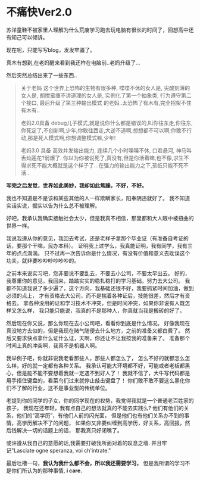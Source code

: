 # 不痛快Ver2.0

苏洋童鞋不被家里人理解为什么荒废学习跑去玩电脑有很长的时间了，回想高中还有知己可以倾诉。

现在呢，只能写写blog，发发牢骚了。

<!-- more -->

真木有想到,在老妈醒来看到我还杵在电脑前..老妈升级了...

然后突然总结出来了一些东西..

> 关于老妈
> 这个世界上恐怖的生物有很多种, 喋喋不休的女人是, 尖酸刻薄的女人是, 胡搅蛮缠不讲道理的女人是, 实例化了第一个抽象类, 行为遵守第二个接口, 最后升级了第三种输出模式 的老妈..太恐怖了有木有,完全招架不住有木有..
> 
> 老妈2.0具备 debug儿子模式,就是说你什么都是错误的,叫你往东走,你往东,你死定了,不创新啊,少年;你敢往西走,大逆不道啊,想想都不可以啊;你敢不行动,那是死人模式啊,你想调整模式嘛,少年! 
> 
> 老妈3.0 具备 高效并发输出能力, 连续几个小时喋喋不休, 口若悬河, 神马叫舌灿莲花?弱爆了. 你以为你被说死了,真没有,但是你活着嘛,也不像,求生不得求死不能大概就是这个样子了...在强力的输出能力之下,孩纸只能不死不活..

__写完之后发觉，世界如此美妙，我却如此焦躁，不好，不好。__

我也不知道是不是该和某些其他的人一样欺瞒家长，阳奉阴违就好了。
我不知道实话实说，据实以告为什么总不被理解。

好吧，我承认我确实接触社会太少，但是我真不相信，那里都和大人眼中被扭曲的世界一样。

我说我遵从你的意见，我回去考试，还是老样子拿那个毕业证（有准备自考证的话，要那个干嘛，民办本科）。
证明我上过学么，我真能证明，我有同学，我有三年的点点滴滴。
只不过再一次告诉你是什么情况，有没有价值和意义去耽误这个功夫，就非要吵吵吵吵吵吵的。

之前本来说实习吧，您非要说不要乱去，不要去小公司，不要太早出去。
好的，我尊重你的意见，我回来，踏踏实实的稳扎稳打的学习基础，努力去大公司。
我都不知道我说了多少遍了，这个方向，我基础还很不好，我要抓紧时间加油，做到必须的点上，
才有资格去大公司，而不是揣着各种证后，技能很差，然后才有资格去。
拿各种没用的证和学习技术不冲突，但是时间冲突，如果你非说有人既怎样又怎么样，
我只能只能说，我真的不是那种人，你真就当我是搬砖的好了。

然后现在你又说，那么你现在去小公司吧，看看你到底是什么情况。
好像我现在真没地方去似的，但是我现在赌气随便去什么地方，之前的准备又都白费了。
然后又要求快点拿什么证什么证，天啊，你还让不让我按我的准备来了。
准备那个时间上真的冲突啊，我真不是机器人啊。

我举例子吧，你就非说我老看那些人，那些人都怎么了，
怎么不好的就都怎么怎么样，好的就一定都有各种关系。
我承认可能大环境都不好，可能或者老板都黑心，但是能不能不要想着我就一定遇不到好人了！
我就不信了，大牛写代码都是用手捂住键盘的，看菜鸟们过来就停止敲击键盘了！
你们敢不敢不要这么黑化你们不了解的行业，这不是事业型的传统单位。

老提到你的同学的子女，你的同学现在的权势，我觉得我就是一个普通老百姓家的孩子，
我现在还年轻，我有点自己的想法就真的不能去实践么?
他们有他们的关系，他们的“高学历”，有他们人前的闪光面，
但是他们也有他们关系办不到的事情，高学历解决不了的问题，
如果你又非要纠缠到高学历，好关系，高回报，然后钱解决一切的话题上的话，
那我真只好闭嘴了。

或许遵从我自己的意愿的话,我需要打破我所面对着的叹息之墙.
并且牢记"Lasciate ogne speranza, voi ch'intrate."

最后吐槽一句，**我认为我什么都不会，所以我还需要学习，**
但是我所谓的学习不是你们所认为的那种事情, **i care.**

